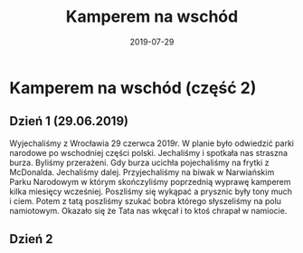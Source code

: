 ﻿---
layout: post
title: Kamperem na wschód
date: 2019-07-29
description: # Add post description (optional)
img: Kamperem_na_wschod.JPG
tags: [Kamperowanie, Polska]
author: # Add name author (optional)
---

# Kamperem na wschód (część 2)

## Dzień 1 (29.06.2019)
Wyjechaliśmy z Wrocławia 29 czerwca 2019r. W planie było odwiedzić parki narodowe po wschodniej części polski. Jechaliśmy i spotkała nas straszna burza. Byliśmy przerażeni. Gdy burza ucichła pojechaliśmy  na frytki z McDonalda. Jechaliśmy dalej. Przyjechaliśmy na biwak w Narwiańskim Parku Narodowym w którym skończyliśmy poprzednią wyprawę kamperem kilka miesięcy wcześniej. 
Poszliśmy się wykąpać a prysznic były tony much i ciem. Potem z tatą poszliśmy szukać bobra którego słyszeliśmy na polu namiotowym. Okazało się że Tata nas wkęcał i to ktoś chrapał w namiocie. 

## Dzień 2
